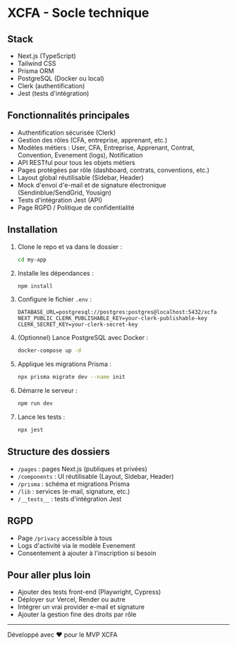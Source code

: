 # XCFA - Socle technique

## Stack
- Next.js (TypeScript)
- Tailwind CSS
- Prisma ORM
- PostgreSQL (Docker ou local)
- Clerk (authentification)
- Jest (tests d'intégration)

## Fonctionnalités principales
- Authentification sécurisée (Clerk)
- Gestion des rôles (CFA, entreprise, apprenant, etc.)
- Modèles métiers : User, CFA, Entreprise, Apprenant, Contrat, Convention, Evenement (logs), Notification
- API RESTful pour tous les objets métiers
- Pages protégées par rôle (dashboard, contrats, conventions, etc.)
- Layout global réutilisable (Sidebar, Header)
- Mock d'envoi d'e-mail et de signature électronique (Sendinblue/SendGrid, Yousign)
- Tests d'intégration Jest (API)
- Page RGPD / Politique de confidentialité

## Installation
1. Clone le repo et va dans le dossier :
   ```bash
   cd my-app
   ```
2. Installe les dépendances :
   ```bash
   npm install
   ```
3. Configure le fichier `.env` :
   ```env
   DATABASE_URL=postgresql://postgres:postgres@localhost:5432/xcfa
   NEXT_PUBLIC_CLERK_PUBLISHABLE_KEY=your-clerk-publishable-key
   CLERK_SECRET_KEY=your-clerk-secret-key
   ```
4. (Optionnel) Lance PostgreSQL avec Docker :
   ```bash
   docker-compose up -d
   ```
5. Applique les migrations Prisma :
   ```bash
   npx prisma migrate dev --name init
   ```
6. Démarre le serveur :
   ```bash
   npm run dev
   ```
7. Lance les tests :
   ```bash
   npx jest
   ```

## Structure des dossiers
- `/pages` : pages Next.js (publiques et privées)
- `/components` : UI réutilisable (Layout, Sidebar, Header)
- `/prisma` : schéma et migrations Prisma
- `/lib` : services (e-mail, signature, etc.)
- `/__tests__` : tests d'intégration Jest

## RGPD
- Page `/privacy` accessible à tous
- Logs d'activité via le modèle Evenement
- Consentement à ajouter à l'inscription si besoin

## Pour aller plus loin
- Ajouter des tests front-end (Playwright, Cypress)
- Déployer sur Vercel, Render ou autre
- Intégrer un vrai provider e-mail et signature
- Ajouter la gestion fine des droits par rôle

---

Développé avec ❤️ pour le MVP XCFA
